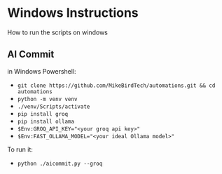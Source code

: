# Windows Instructions

How to run the scripts on windows

## AI Commit

in Windows Powershell:

- `git clone https://github.com/MikeBirdTech/automations.git && cd automations`
- `python -m venv venv`
- `./venv/Scripts/activate`
- `pip install groq`
- `pip install ollama`
- `$Env:GROQ_API_KEY="<your groq api key>"`
- `$Env:FAST_OLLAMA_MODEL="<your ideal Ollama model>"`

To run it:

- `python ./aicommit.py --groq`

